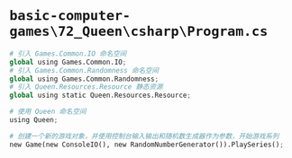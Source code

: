 # `basic-computer-games\72_Queen\csharp\Program.cs`

```py
# 引入 Games.Common.IO 命名空间
global using Games.Common.IO;
# 引入 Games.Common.Randomness 命名空间
global using Games.Common.Randomness;
# 引入 Queen.Resources.Resource 静态资源
global using static Queen.Resources.Resource;

# 使用 Queen 命名空间
using Queen;

# 创建一个新的游戏对象，并使用控制台输入输出和随机数生成器作为参数，开始游戏系列
new Game(new ConsoleIO(), new RandomNumberGenerator()).PlaySeries();
```